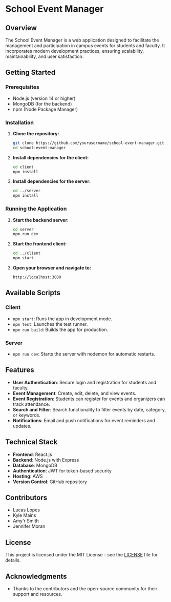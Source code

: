 # School Event Manager

## Overview
The School Event Manager is a web application designed to facilitate the management and participation in campus events for students and faculty. It incorporates modern development practices, ensuring scalability, maintainability, and user satisfaction.

## Getting Started

### Prerequisites
- Node.js (version 14 or higher)
- MongoDB (for the backend)
- npm (Node Package Manager)

### Installation

1. **Clone the repository:**
   ```bash
   git clone https://github.com/yourusername/school-event-manager.git
   cd school-event-manager
   ```

2. **Install dependencies for the client:**
   ```bash
   cd client
   npm install
   ```

3. **Install dependencies for the server:**
   ```bash
   cd ../server
   npm install
   ```

### Running the Application

1. **Start the backend server:**
   ```bash
   cd server
   npm run dev
   ```

2. **Start the frontend client:**
   ```bash
   cd ../client
   npm start
   ```

3. **Open your browser and navigate to:**
   ```
   http://localhost:3000
   ```

## Available Scripts

### Client
- `npm start`: Runs the app in development mode.
- `npm test`: Launches the test runner.
- `npm run build`: Builds the app for production.

### Server
- `npm run dev`: Starts the server with nodemon for automatic restarts.

## Features
- **User Authentication**: Secure login and registration for students and faculty.
- **Event Management**: Create, edit, delete, and view events.
- **Event Registration**: Students can register for events and organizers can track attendance.
- **Search and Filter**: Search functionality to filter events by date, category, or keywords.
- **Notifications**: Email and push notifications for event reminders and updates.

## Technical Stack
- **Frontend**: React.js
- **Backend**: Node.js with Express
- **Database**: MongoDB
- **Authentication**: JWT for token-based security
- **Hosting**: AWS
- **Version Control**: GitHub repository

## Contributors
- Lucas Lopes
- Kyle Mains
- Amy'r Smith
- Jennifer Moran

## License
This project is licensed under the MIT License - see the [LICENSE](LICENSE) file for details.

## Acknowledgments
- Thanks to the contributors and the open-source community for their support and resources.
